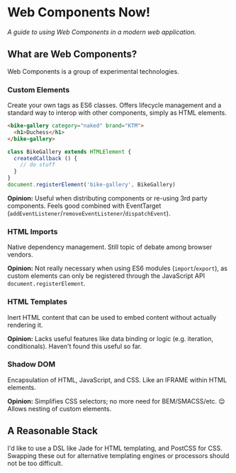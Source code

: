 # Web Components Now!
*A guide to using Web Components in a modern web application.*

## What are Web Components?
Web Components is a group of experimental technologies.

### Custom Elements
Create your own tags as ES6 classes. Offers lifecycle management and a standard way to interop with other components, simply as HTML elements.

```html
<bike-gallery category="naked" brand="KTM">
  <h1>Duchess</h1>
</bike-gallery>
```

```js
class BikeGallery extends HTMLElement {
  createdCallback () {
    // do stuff
  }
}
document.registerElement('bike-gallery', BikeGallery)
```

**Opinion:** Useful when distributing components or re-using 3rd party components. Feels good combined with EventTarget (`addEventListener`/`removeEventListener`/`dispatchEvent`).

### HTML Imports
Native dependency management. Still topic of debate among browser vendors.

**Opinion:** Not really necessary when using ES6 modules (`import`/`export`), as custom elements can only be registered through the JavaScript API `document.registerElement`.

### HTML Templates
Inert HTML content that can be used to embed content without actually rendering it.

**Opinion:** Lacks useful features like data binding or logic (e.g. iteration, conditionals). Haven't found this useful so far.

### Shadow DOM
Encapsulation of HTML, JavaScript, and CSS. Like an IFRAME within HTML elements.

**Opinion:** Simplifies CSS selectors; no more need for BEM/SMACSS/etc. :relieved: Allows nesting of custom elements.

## A Reasonable Stack
I'd like to use a DSL like Jade for HTML templating, and PostCSS for CSS. Swapping these out for alternative templating engines or processors should not be too difficult.

